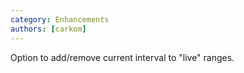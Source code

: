 ```yaml
---
category: Enhancements
authors: [carkom]
---
```


Option to add/remove current interval to "live" ranges.
